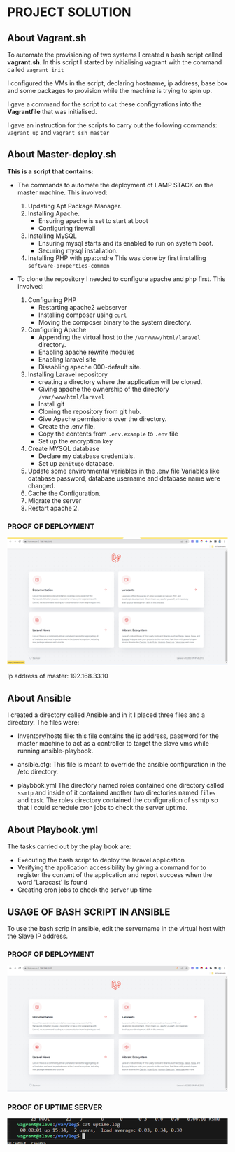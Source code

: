 # PROJECT SOLUTION 

## About Vagrant.sh
To automate the provisioning of two systems I created a bash script called **vagrant.sh**.
In this script I started by initialising vagrant with the command called `vagrant init`

I configured the VMs in the script, declaring hostname, ip address, base box and some packages to provision while the machine is trying to spin up.

I gave a command for the script to `cat` these configyrations into the **Vagrantfile** that was initialised.


I gave an instruction for the scripts to carry out the following commands:  `vagrant up` and `vagrant ssh master`

## About Master-deploy.sh
**This is a script that contains:**
- The commands to automate the deployment of LAMP STACK on the master machine. This involved:
    
    1. Updating Apt Package Manager.
    2. Installing Apache.
        - Ensuring apache is set to start at boot
        - Configuring firewall
    3. Installing MySQL
        - Ensuring mysql starts and its enabled to run on system boot.
        - Securing mysql installation.
    4. Installing PHP with ppa:ondre
        This was done by first installing `software-properties-common`
    
- To clone the repository I needed to configure apache and php first. This involved:

    1. Configuring PHP
        - Restarting apache2 webserver
        - Installing composer using `curl`
        - Moving the composer binary to the system directory.
    2. Configuring Apache
        - Appending the virtual host to the `/var/www/html/laravel` directory.
        - Enabling apache rewrite modules
        - Enabling laravel site
        - Dissabling apache 000-default site.
    3. Installing Laravel repository
        - creating a directory where the application will be cloned.
        - Giving apache the ownership of the directory `/var/www/html/laravel`
        - Install git 
        - Cloning the repository from git hub.
        - Give Apache permissions over the directory.
        - Create the .env file.
        - Copy the contents from `.env.example` to `.env` file
        - Set up the encryption key
    4. Create MYSQL database
        - Declare my database credentials.
        - Set up `zenitugo` database.
    5. Update some environmental variables in the .env file
          Variables like database password, database username and database name were changed.
    6. Cache the Configuration.
    7. Migrate the server
    8. Restart apache 2.

### PROOF OF DEPLOYMENT

![laravel app deployed on master](./Access%20to%20Laravel%20Application%20with%20Master%20VM.png)

Ip address of master: 192.168.33.10





## About Ansible
I created a directory called Ansible and in it I placed three files and a directory. The files were:

- Inventory/hosts file: this file contains the ip address, password for the master machine to act as a controller to target the slave vms while running ansible-playbook.

- ansible.cfg: This file is meant to override the ansible configuration in the  /etc directory. 

- playbbok.yml
The directory named roles contained one directory called `ssmtp` and  inside of it contained another two directories named `files` and `task`. The roles directory contained the configuration of ssmtp so that I could schedule cron jobs to check the server uptime.


## About Playbook.yml
The tasks carried out by the play book are:
- Executing the bash script to deploy the laravel application
- Verifying the application accessibility by giving a command for to register the content of the application and report success when the word 'Laracast' is found
- Creating cron jobs to check the server up time


## USAGE OF BASH SCRIPT IN ANSIBLE
To use the bash scrip in ansible, edit the servername in the virtual host with the Slave IP address.

### PROOF OF DEPLOYMENT
![laravel app deployed on slave](./Access%20to%20Laravel%20Application%20with%20Slave%20VM.png) 

### PROOF OF UPTIME SERVER
![cron jobs](./uptime%20log.png)